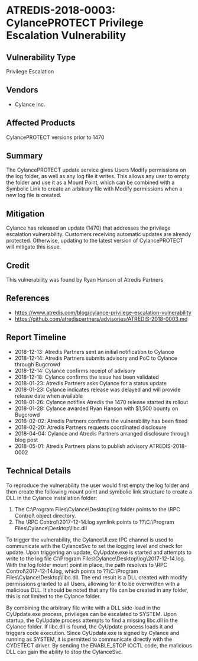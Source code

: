# ATREDIS-2018-0003: CylancePROTECT Privilege Escalation Vulnerability

## Vulnerability Type
Privilege Escalation

## Vendors
* Cylance Inc.

## Affected Products
CylancePROTECT versions prior to 1470

## Summary
The CylancePROTECT update service gives Users Modify permissions on the log folder, as well as any log file it writes. This allows any user to empty the folder and use it as a Mount Point, which can be combined with a Symbolic Link to create an arbitrary file with Modify permissions when a new log file is created.

## Mitigation
Cylance has released an update (1470) that addresses the privilege escalation
 vulnerability. Customers receiving automatic updates are already protected. 
 Otherwise, updating to the latest version of CylancePROTECT will mitigate this issue.

## Credit
This vulnerability was found by Ryan Hanson of Atredis Partners

## References
* https://www.atredis.com/blog/cylance-privilege-escalation-vulnerability
* https://github.com/atredispartners/advisories/ATREDIS-2018-0003.md

## Report Timeline
* 2018-12-13: Atredis Partners sent an initial notification to Cylance
* 2018-12-14: Atredis Partners submits advisory and PoC to Cylance through Bugcrowd
* 2018-12-14: Cylance confirms receipt of advisory
* 2018-12-18: Cylance confirms the issue has been validated 
* 2018-01-23: Atredis Partners asks Cylance for a status update
* 2018-01-23: Cylance indicates release was delayed and will provide release date when available 
* 2018-01-26: Cylance notifies Atredis the 1470 release started its rollout
* 2018-01-28: Cylance awarded Ryan Hanson with $1,500 bounty on Bugcrowd
* 2018-02-02: Atredis Partners confirms the vulnerability has been fixed
* 2018-02-20: Atredis Partners requests coordinated disclosure
* 2018-04-04: Cylance and Atredis Partners arranged disclosure through blog post
* 2018-05-01: Atredis Partners plans to publish advisory ATREDIS-2018-0002

## Technical Details
To reproduce the vulnerability the user would first empty the log folder and then create the following mount point and symbolic link structure to create a DLL in the Cylance installation folder:

1. The C:\Program Files\Cylance\Desktop\log folder points to the \RPC Control\ object directory.
2. The \RPC Control\2017-12-14.log symlink points to \??\C:\Program Files\Cylance\Desktop\libc.dll

To trigger the vulnerability, the CylanceUI.exe IPC channel is used to communicate with the CylanceSvc to set the logging level and check for update. Upon triggering an update, CyUpdate.exe is started and attempts to write to the log file C:\Program Files\Cylance\Desktop\log\2017-12-14.log. With the log folder mount point in place, the path resolves to \RPC Control\2017-12-14.log, which points to \??\C:\Program Files\Cylance\Desktop\libc.dll. The end result is a DLL created with modify permissions granted to all Users, allowing for it to be overwritten with a malicious DLL. It should be noted that any file can be created in any folder, this is not limited to the Cylance folder.

By combining the arbitrary file write with a DLL side-load in the CyUpdate.exe process, privileges can be escalated to SYSTEM. Upon startup, the CyUpdate process attempts to find a missing libc.dll in the Cylance folder. If libc.dll is found, the CyUpdate process loads it and triggers code execution. Since CyUpdate.exe is signed by Cylance and running as SYSTEM, it is permitted to communicate directly with the CYDETECT driver. By sending the ENABLE_STOP IOCTL code, the malicious DLL can gain the ability to stop the CylanceSvc.